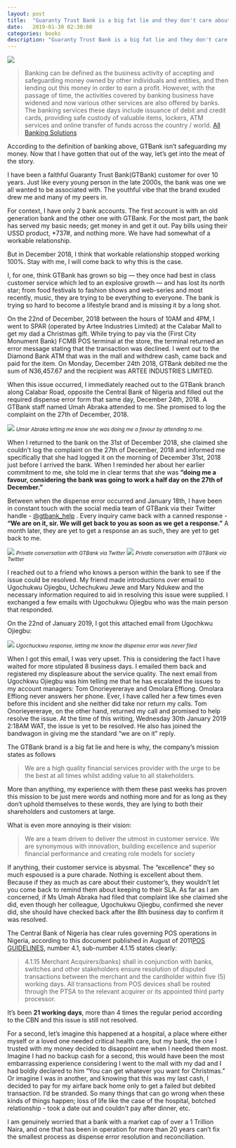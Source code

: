 ```yaml
---
layout: post
title:  "Guaranty Trust Bank is a big fat lie and they don't care about you."
date:   2019-01-30 02:30:00
categories: books
description: "Guaranty Trust Bank is a big fat lie and they don't care about you."
---
```

<img src="{{ site.url }}/assets/article_images/gtbank/logo.jpg"/>

> Banking can be defined as the business activity of accepting and safeguarding money owned by other individuals and entities, and then lending out this money in order to earn a profit. However, with the passage of time, the activities covered by banking business have widened and now various other services are also offered by banks.  The banking services these days include issuance of debit and credit cards, providing safe custody of valuable items, lockers, ATM services and online transfer of funds across the country / world.
[All Banking Solutions](http://www.allbankingsolutions.com/banking-tutor/what-is-banking.shtml)

According to the definition of banking above, GTBank isn’t safeguarding my money. Now that I have gotten that out of the way, let’s get into the meat of the story.

I have been a faithful Guaranty Trust Bank(GTBank) customer for over 10 years. Just like every young person in the late 2000s, the bank was one we all wanted to be associated with. The youthful vibe that the brand exuded drew me and many of my peers in. 

For context, I have only 2 bank accounts. The first account is with an old generation bank and the other one with GTBank. For the most part, the bank has served my basic needs; get money in and get it out. Pay bills using their USSD product, *737#, and nothing more. We have had somewhat of a workable relationship.  

But in December 2018, I think that workable relationship stopped working 100%. Stay with me, I will come back to why this is the case. 

I, for one, think GTBank has grown so big &mdash; they once had best in class customer service which led to an explosive growth &mdash; and has lost its north star; from food festivals to fashion shows and web-series and most recently, music, they are trying to be everything to everyone. The bank is trying so hard to become a lifestyle brand and is missing it by a long shot. 

On the 22nd of December, 2018 between the hours of 10AM and 4PM, I went to SPAR (operated by Artee Industries Limited) at the Calabar Mall to get my dad a Christmas gift. While trying to pay via the (First City Monument Bank) FCMB POS terminal at the store, the terminal returned an error message stating that the transaction was declined. I went out to the Diamond Bank ATM that was in the mall and withdrew cash, came back and paid for the item. On Monday, December 24th 2018, GTBank debited me the sum of N36,457.67 and the recipient was ARTEE INDUSTRIES LIMITED.

When this issue occurred, I immediately reached out to the GTBank branch along Calabar Road, opposite the Central Bank of Nigeria and filled out the required dispense error form that same day, December 24th, 2018. A GTBank staff named Umah Abraka attended to me. She promised to log the complaint on the 27th of December, 2018. 

<img src="{{ site.url }}/assets/article_images/gtbank/staff.jpg"/>
<small><em>Umar Abraka letting me know she was doing me a favour by attending to me.</em></small>

When I returned to the bank on the 31st of December 2018, she claimed she couldn't log the complaint on the 27th of December, 2018 and informed me specifically that she had logged it on the morning of December 31st, 2018 just before I arrived the bank. When I reminded her about her earlier commitment to me, she told me in clear terms that she was **“doing me a favour, considering the bank was going to work a half day on the 27th of December.”**

Between when the dispense error occurred and January 18th, I have been in constant touch with the social media team of GTBank via their Twitter handle - [@gtbank_help](https://twitter.com/gtbank_help) . Every inquiry came back with a canned response - **“We are on it, sir. We will get back to you as soon as we get a response.”** A month later, they are yet to get a response an as such, they are yet to get back to me. 

<img src="{{ site.url }}/assets/article_images/gtbank/tweet.jpeg"/>
<small><em>Private conversation with GTBank via Twitter</em></small>

<img src="{{ site.url }}/assets/article_images/gtbank/tweet2.jpeg"/>
<small><em>Private conversation with GTBank via Twitter</em></small>

I reached out to a friend who knows a person within the bank to see if the issue could be resolved. My friend made introductions over email to 
Ugochukwu Ojiegbu, Uchechukwu Jewe and Mary Ndukew and the necessary information required to aid in resolving this issue were supplied. I exchanged a few emails with Ugochukwu Ojiegbu who was the main person that responded. 

On the 22nd of January 2019, I got this attached email from Ugochkwu Ojiegbu:

 
<img src="{{ site.url }}/assets/article_images/gtbank/email.png"/>
<small><em>Ugochuckwu response, letting me know the dispense error was never filed</em></small>

When I got this email, I was very upset. This is considering the fact I have waited for more stipulated 8 business days. I emailed them back and registered my displeasure about the service quality. The next email from Ugochkwu Ojiegbu was him telling me that he has escalated the issues to my account managers: Tom Onorieyereraye and Omolara Effiong. Omolara Effiong never answers her phone. Ever, I have called her a few times even before this incident and she neither did take nor return my calls. Tom Onorieyereraye, on the other hand, returned my call and promised to help resolve the issue. At the time of this writing, Wednesday 30th January 2019 2:18AM WAT, the issue is yet to be resolved. He also has joined the bandwagon in giving me the standard “we are on it” reply. 

The GTBank brand is a big fat lie and here is why, the company’s mission states as follows
> We are a high quality financial services provider with the urge to be the best at all times whilst adding value to all stakeholders.

More than anything, my experience with them these past weeks has proven this mission to be just mere words and nothing more and for as long as they don’t uphold themselves to these words, they are lying to both their shareholders and customers at large.

What is even more annoying is their vision: 
> We are a team driven to deliver the utmost in customer service. We are synonymous with innovation, building excellence and superior financial performance and creating role models for society

If anything, their customer service is abysmal. The “excellence” they so much espoused is a pure charade. Nothing is excellent about them. Because if they as much as care about their customer’s, they wouldn’t let you come back to remind them about keeping to their SLA. As far as I am concerned, if Ms Umah Abraka had filed that complaint like she claimed she did, even though her colleague, Ugochukwu Ojiegbu, confirmed she never did, she should have checked back after the 8th business day to confirm it was resolved. 


The Central Bank of Nigeria has clear rules governing POS operations in Nigeria, according to this document published in August of 2011[POS GUIDELINES](https://www.cbn.gov.ng/cashless/POS_GUIDELINES_August2011_FINAL_FINAL%20(2).pdf), number 4.1, sub-number 4.1.15 states clearly:

>4.1.15 Merchant Acquirers(banks) shall in conjunction with banks, switches and other stakeholders ensure resolution of disputed transactions between the merchant and the cardholder within five (5) working days. All transactions from POS devices shall be routed through the PTSA to the relevant acquirer or its appointed third party processor.

It’s been **21 working days**, more than 4 times the regular period according to the CBN and this issue is still not resolved. 


For a second, let’s imagine this happened at a hospital, a place where either myself or a loved one needed critical health care, but my bank, the one I trusted with my money decided to disappoint me when I needed them most. Imagine I had no backup cash for a second, this would have been the most embarrassing experience considering I went to the mall with my dad and I had boldly declared to him “You can get whatever you want for Christmas.” Or imagine I was in another, and knowing that this was my last cash, I decided to pay for my airfare back home only to get a failed but debited transaction. I’d be stranded. So many things that can go wrong when these kinds of things happen; loss of life like the case of the hospital, botched relationship - took a date out and couldn't pay after dinner, etc.

I am genuinely worried that a bank with a market cap of over a 1 Trillion Naira, and one that has been in operation for more than 20 years can’t fix the smallest process as dispense error resolution and reconciliation. 